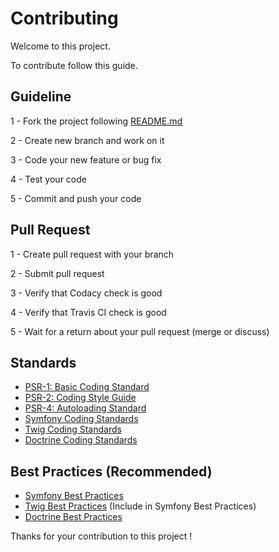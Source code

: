 # Contributing

Welcome to this project.

To contribute follow this guide.

## Guideline

1 - Fork the project following [README.md](https://github.com/AlixRomain/P8_TODO/blob/main/README.md)

2 - Create new branch and work on it

3 - Code your new feature or bug fix

4 - Test your code

5 - Commit and push your code

## Pull Request

1 - Create pull request with your branch

2 - Submit pull request

3 - Verify that Codacy check is good

4 - Verify that Travis CI check is good

5 - Wait for a return about your pull request (merge or discuss)

## Standards

- [PSR-1: Basic Coding Standard](https://github.com/php-fig/fig-standards/blob/master/accepted/PSR-1-basic-coding-standard.md)
- [PSR-2: Coding Style Guide](https://github.com/php-fig/fig-standards/blob/master/accepted/PSR-2-coding-style-guide.md)
- [PSR-4: Autoloading Standard](https://github.com/php-fig/fig-standards/blob/master/accepted/PSR-4-autoloader.md)
- [Symfony Coding Standards](https://symfony.com/doc/current/contributing/code/standards.html)
- [Twig Coding Standards](https://twig.symfony.com/doc/2.x/coding_standards.html)
- [Doctrine Coding Standards](https://www.doctrine-project.org/projects/doctrine-coding-standard/en/5.0/index.html)

## Best Practices (Recommended)

- [Symfony Best Practices](https://symfony.com/doc/current/best_practices/index.html)
- [Twig Best Practices](https://symfony.com/doc/current/best_practices/index.html) (Include in Symfony Best Practices)
- [Doctrine Best Practices](https://www.doctrine-project.org/projects/doctrine-orm/en/2.6/reference/best-practices.html)


Thanks for your contribution to this project !